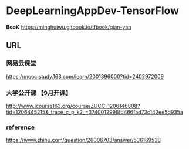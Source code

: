 # DeepLearningAppDev-TensorFlow


**BooK**
https://minghuiwu.gitbook.io/tfbook/qian-yan



## URL
### 网易云课堂
https://mooc.study.163.com/learn/2001396000?tid=2402972009


### 大学公开课 【9月开课】
http://www.icourse163.org/course/ZUCC-1206146808?tid=1206445215&_trace_c_p_k2_=3740012996fd466fad73c142ee5d935a




###  reference

https://www.zhihu.com/question/26006703/answer/536169538





